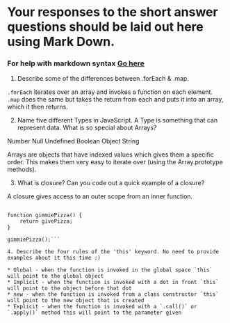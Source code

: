 # Your responses to the short answer questions should be laid out here using Mark Down.
### For help with markdown syntax [Go here](https://github.com/adam-p/markdown-here/wiki/Markdown-Cheatsheet)

1. Describe some of the differences between .forEach & .map.

`.forEach` iterates over an array and invokes a function on each element. `.map` does the same but takes the return from each and puts it into an array, which it then returns.

2. Name five different Types in JavaScript. A Type is something that can represent data. What is so special about Arrays?

Number
Null
Undefined
Boolean
Object
String

Arrays are objects that have indexed values which gives them a specific order. This makes them very easy to iterate over (using the Array.prototype methods).

3. What is closure? Can you code out a quick example of a closure?

A closure gives access to an outer scope from an inner function. 

```const givePizza = 'Have a slice of pizza!';

function gimmiePizza() {
    return givePizza;
}

gimmiePizza();```

4. Describe the four rules of the 'this' keyword. No need to provide examples about it this time :)

* Global - when the function is invoked in the global space `this` will point to the global object
* Implicit - when the function is invoked with a dot in front `this` will point to the object before that dot
* new - when the function is invoked from a class constructor `this` will point to the new object that is created
* Explicit - when the function is invoked with a `.call()` or `.apply()` method this will point to the parameter given
